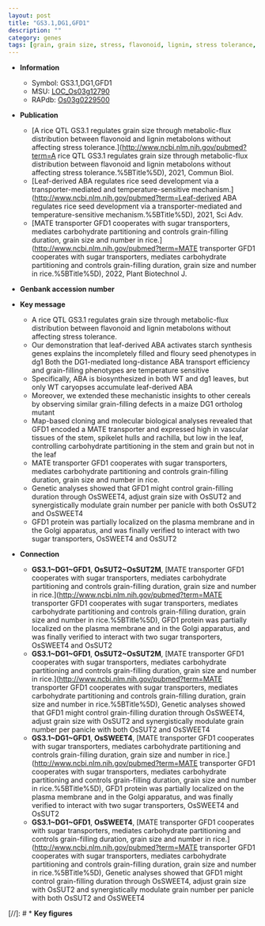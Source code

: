 ```yaml
---
layout: post
title: "GS3.1,DG1,GFD1"
description: ""
category: genes
tags: [grain, grain size, stress, flavonoid, lignin, stress tolerance, temperature, seed, starch, ABA, grain-filling,  ABA , seed phenotype, leaf, stem, spikelet, panicle, grain number, map-based cloning, transporter, sugar, plasma membrane, sugar transport]
---
```


* **Information**  
    + Symbol: GS3.1,DG1,GFD1  
    + MSU: [LOC_Os03g12790](http://rice.uga.edu/cgi-bin/ORF_infopage.cgi?orf=LOC_Os03g12790)  
    + RAPdb: [Os03g0229500](http://rapdb.dna.affrc.go.jp/viewer/gbrowse_details/irgsp1?name=Os03g0229500)  

* **Publication**  
    + [A rice QTL GS3.1 regulates grain size through metabolic-flux distribution between flavonoid and lignin metabolons without affecting stress tolerance.](http://www.ncbi.nlm.nih.gov/pubmed?term=A rice QTL GS3.1 regulates grain size through metabolic-flux distribution between flavonoid and lignin metabolons without affecting stress tolerance.%5BTitle%5D), 2021, Commun Biol.
    + [Leaf-derived ABA regulates rice seed development via a transporter-mediated and temperature-sensitive mechanism.](http://www.ncbi.nlm.nih.gov/pubmed?term=Leaf-derived ABA regulates rice seed development via a transporter-mediated and temperature-sensitive mechanism.%5BTitle%5D), 2021, Sci Adv.
    + [MATE transporter GFD1 cooperates with sugar transporters, mediates carbohydrate partitioning and controls grain-filling duration, grain size and number in rice.](http://www.ncbi.nlm.nih.gov/pubmed?term=MATE transporter GFD1 cooperates with sugar transporters, mediates carbohydrate partitioning and controls grain-filling duration, grain size and number in rice.%5BTitle%5D), 2022, Plant Biotechnol J.

* **Genbank accession number**  

* **Key message**  
    + A rice QTL GS3.1 regulates grain size through metabolic-flux distribution between flavonoid and lignin metabolons without affecting stress tolerance.
    + Our demonstration that leaf-derived ABA activates starch synthesis genes explains the incompletely filled and floury seed phenotypes in dg1 Both the DG1-mediated long-distance ABA transport efficiency and grain-filling phenotypes are temperature sensitive
    + Specifically, ABA is biosynthesized in both WT and dg1 leaves, but only WT caryopses accumulate leaf-derived ABA
    + Moreover, we extended these mechanistic insights to other cereals by observing similar grain-filling defects in a maize DG1 ortholog mutant
    + Map-based cloning and molecular biological analyses revealed that GFD1 encoded a MATE transporter and expressed high in vascular tissues of the stem, spikelet hulls and rachilla, but low in the leaf, controlling carbohydrate partitioning in the stem and grain but not in the leaf
    + MATE transporter GFD1 cooperates with sugar transporters, mediates carbohydrate partitioning and controls grain-filling duration, grain size and number in rice.
    + Genetic analyses showed that GFD1 might control grain-filling duration through OsSWEET4, adjust grain size with OsSUT2 and synergistically modulate grain number per panicle with both OsSUT2 and OsSWEET4
    + GFD1 protein was partially localized on the plasma membrane and in the Golgi apparatus, and was finally verified to interact with two sugar transporters, OsSWEET4 and OsSUT2

* **Connection**  
    + __GS3.1~DG1~GFD1__, __OsSUT2~OsSUT2M__, [MATE transporter GFD1 cooperates with sugar transporters, mediates carbohydrate partitioning and controls grain-filling duration, grain size and number in rice.](http://www.ncbi.nlm.nih.gov/pubmed?term=MATE transporter GFD1 cooperates with sugar transporters, mediates carbohydrate partitioning and controls grain-filling duration, grain size and number in rice.%5BTitle%5D),  GFD1 protein was partially localized on the plasma membrane and in the Golgi apparatus, and was finally verified to interact with two sugar transporters, OsSWEET4 and OsSUT2
    + __GS3.1~DG1~GFD1__, __OsSUT2~OsSUT2M__, [MATE transporter GFD1 cooperates with sugar transporters, mediates carbohydrate partitioning and controls grain-filling duration, grain size and number in rice.](http://www.ncbi.nlm.nih.gov/pubmed?term=MATE transporter GFD1 cooperates with sugar transporters, mediates carbohydrate partitioning and controls grain-filling duration, grain size and number in rice.%5BTitle%5D),  Genetic analyses showed that GFD1 might control grain-filling duration through OsSWEET4, adjust grain size with OsSUT2 and synergistically modulate grain number per panicle with both OsSUT2 and OsSWEET4
    + __GS3.1~DG1~GFD1__, __OsSWEET4__, [MATE transporter GFD1 cooperates with sugar transporters, mediates carbohydrate partitioning and controls grain-filling duration, grain size and number in rice.](http://www.ncbi.nlm.nih.gov/pubmed?term=MATE transporter GFD1 cooperates with sugar transporters, mediates carbohydrate partitioning and controls grain-filling duration, grain size and number in rice.%5BTitle%5D),  GFD1 protein was partially localized on the plasma membrane and in the Golgi apparatus, and was finally verified to interact with two sugar transporters, OsSWEET4 and OsSUT2
    + __GS3.1~DG1~GFD1__, __OsSWEET4__, [MATE transporter GFD1 cooperates with sugar transporters, mediates carbohydrate partitioning and controls grain-filling duration, grain size and number in rice.](http://www.ncbi.nlm.nih.gov/pubmed?term=MATE transporter GFD1 cooperates with sugar transporters, mediates carbohydrate partitioning and controls grain-filling duration, grain size and number in rice.%5BTitle%5D),  Genetic analyses showed that GFD1 might control grain-filling duration through OsSWEET4, adjust grain size with OsSUT2 and synergistically modulate grain number per panicle with both OsSUT2 and OsSWEET4

[//]: # * **Key figures**  



